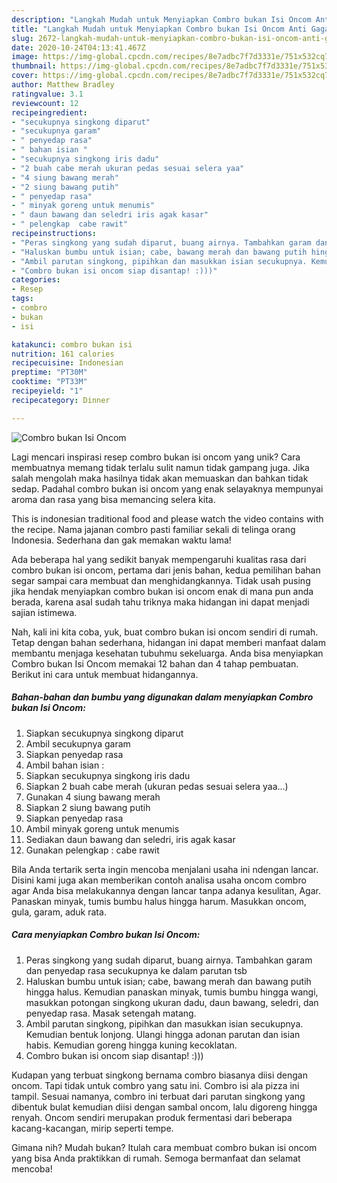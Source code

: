 ```yaml
---
description: "Langkah Mudah untuk Menyiapkan Combro bukan Isi Oncom Anti Gagal"
title: "Langkah Mudah untuk Menyiapkan Combro bukan Isi Oncom Anti Gagal"
slug: 2672-langkah-mudah-untuk-menyiapkan-combro-bukan-isi-oncom-anti-gagal
date: 2020-10-24T04:13:41.467Z
image: https://img-global.cpcdn.com/recipes/8e7adbc7f7d3331e/751x532cq70/combro-bukan-isi-oncom-foto-resep-utama.jpg
thumbnail: https://img-global.cpcdn.com/recipes/8e7adbc7f7d3331e/751x532cq70/combro-bukan-isi-oncom-foto-resep-utama.jpg
cover: https://img-global.cpcdn.com/recipes/8e7adbc7f7d3331e/751x532cq70/combro-bukan-isi-oncom-foto-resep-utama.jpg
author: Matthew Bradley
ratingvalue: 3.1
reviewcount: 12
recipeingredient:
- "secukupnya singkong diparut"
- "secukupnya garam"
- " penyedap rasa"
- " bahan isian "
- "secukupnya singkong iris dadu"
- "2 buah cabe merah ukuran pedas sesuai selera yaa"
- "4 siung bawang merah"
- "2 siung bawang putih"
- " penyedap rasa"
- " minyak goreng untuk menumis"
- " daun bawang dan seledri iris agak kasar"
- " pelengkap  cabe rawit"
recipeinstructions:
- "Peras singkong yang sudah diparut, buang airnya. Tambahkan garam dan penyedap rasa secukupnya ke dalam parutan tsb"
- "Haluskan bumbu untuk isian; cabe, bawang merah dan bawang putih hingga halus. Kemudian panaskan minyak, tumis bumbu hingga wangi, masukkan potongan singkong ukuran dadu, daun bawang, seledri, dan penyedap rasa. Masak setengah matang."
- "Ambil parutan singkong, pipihkan dan masukkan isian secukupnya. Kemudian bentuk lonjong. Ulangi hingga adonan parutan dan isian habis. Kemudian goreng hingga kuning kecoklatan."
- "Combro bukan isi oncom siap disantap! :)))"
categories:
- Resep
tags:
- combro
- bukan
- isi

katakunci: combro bukan isi 
nutrition: 161 calories
recipecuisine: Indonesian
preptime: "PT30M"
cooktime: "PT33M"
recipeyield: "1"
recipecategory: Dinner

---
```



![Combro bukan Isi Oncom](https://img-global.cpcdn.com/recipes/8e7adbc7f7d3331e/751x532cq70/combro-bukan-isi-oncom-foto-resep-utama.jpg)

Lagi mencari inspirasi resep combro bukan isi oncom yang unik? Cara membuatnya memang tidak terlalu sulit namun tidak gampang juga. Jika salah mengolah maka hasilnya tidak akan memuaskan dan bahkan tidak sedap. Padahal combro bukan isi oncom yang enak selayaknya mempunyai aroma dan rasa yang bisa memancing selera kita.

This is indonesian traditional food and please watch the video contains with the recipe. Nama jajanan combro pasti familiar sekali di telinga orang Indonesia. Sederhana dan gak memakan waktu lama!

Ada beberapa hal yang sedikit banyak mempengaruhi kualitas rasa dari combro bukan isi oncom, pertama dari jenis bahan, kedua pemilihan bahan segar sampai cara membuat dan menghidangkannya. Tidak usah pusing jika hendak menyiapkan combro bukan isi oncom enak di mana pun anda berada, karena asal sudah tahu triknya maka hidangan ini dapat menjadi sajian istimewa.


Nah, kali ini kita coba, yuk, buat combro bukan isi oncom sendiri di rumah. Tetap dengan bahan sederhana, hidangan ini dapat memberi manfaat dalam membantu menjaga kesehatan tubuhmu sekeluarga. Anda bisa menyiapkan Combro bukan Isi Oncom memakai 12 bahan dan 4 tahap pembuatan. Berikut ini cara untuk membuat hidangannya.

<!--inarticleads1-->

##### Bahan-bahan dan bumbu yang digunakan dalam menyiapkan Combro bukan Isi Oncom:

1. Siapkan secukupnya singkong diparut
1. Ambil secukupnya garam
1. Siapkan  penyedap rasa
1. Ambil  bahan isian :
1. Siapkan secukupnya singkong iris dadu
1. Siapkan 2 buah cabe merah (ukuran pedas sesuai selera yaa...)
1. Gunakan 4 siung bawang merah
1. Siapkan 2 siung bawang putih
1. Siapkan  penyedap rasa
1. Ambil  minyak goreng untuk menumis
1. Sediakan  daun bawang dan seledri, iris agak kasar
1. Gunakan  pelengkap : cabe rawit


Bila Anda tertarik serta ingin mencoba menjalani usaha ini ndengan lancar. Disini kami juga akan memberikan contoh analisa usaha oncom combro agar Anda bisa melakukannya dengan lancar tanpa adanya kesulitan, Agar. Panaskan minyak, tumis bumbu halus hingga harum. Masukkan oncom, gula, garam, aduk rata. 

<!--inarticleads2-->

##### Cara menyiapkan Combro bukan Isi Oncom:

1. Peras singkong yang sudah diparut, buang airnya. Tambahkan garam dan penyedap rasa secukupnya ke dalam parutan tsb
1. Haluskan bumbu untuk isian; cabe, bawang merah dan bawang putih hingga halus. Kemudian panaskan minyak, tumis bumbu hingga wangi, masukkan potongan singkong ukuran dadu, daun bawang, seledri, dan penyedap rasa. Masak setengah matang.
1. Ambil parutan singkong, pipihkan dan masukkan isian secukupnya. Kemudian bentuk lonjong. Ulangi hingga adonan parutan dan isian habis. Kemudian goreng hingga kuning kecoklatan.
1. Combro bukan isi oncom siap disantap! :)))


Kudapan yang terbuat singkong bernama combro biasanya diisi dengan oncom. Tapi tidak untuk combro yang satu ini. Combro isi ala pizza ini tampil. Sesuai namanya, combro ini terbuat dari parutan singkong yang dibentuk bulat kemudian diisi dengan sambal oncom, lalu digoreng hingga renyah. Oncom sendiri merupakan produk fermentasi dari beberapa kacang-kacangan, mirip seperti tempe. 

Gimana nih? Mudah bukan? Itulah cara membuat combro bukan isi oncom yang bisa Anda praktikkan di rumah. Semoga bermanfaat dan selamat mencoba!
